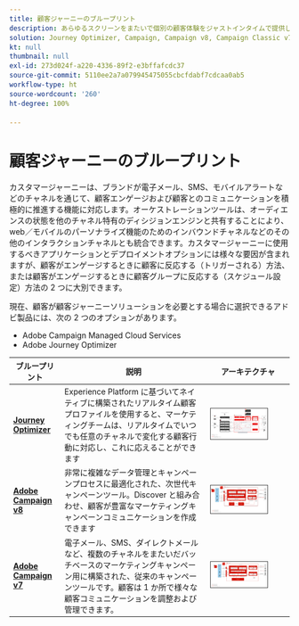 ```yaml
---
title: 顧客ジャーニーのブループリント
description: あらゆるスクリーンをまたいで個別の顧客体験をジャストインタイムで提供します。
solution: Journey Optimizer, Campaign, Campaign v8, Campaign Classic v7, Campaign Standard, Experience Platform
kt: null
thumbnail: null
exl-id: 273d024f-a220-4336-89f2-e3bffafcdc37
source-git-commit: 5110ee2a7a079945475055cbcfdabf7cdcaa0ab5
workflow-type: ht
source-wordcount: '260'
ht-degree: 100%

---
```


# 顧客ジャーニーのブループリント

カスタマージャーニーは、ブランドが電子メール、SMS、モバイルアラートなどのチャネルを通じて、顧客エンゲージおよび顧客とのコミュニケーションを積極的に推進する機能に対応します。オーケストレーションツールは、オーディエンスの状態を他のチャネル特有のディシジョンエンジンと共有することにより、web／モバイルのパーソナライズ機能のためのインバウンドチャネルなどのその他のインタラクションチャネルとも統合できます。カスタマージャーニーに使用するべきアプリケーションとデプロイメントオプションには様々な要因が含まれますが、顧客がエンゲージするときに顧客に反応する（トリガーされる）方法、または顧客がエンゲージするときに顧客グループに反応する（スケジュール設定）方法の 2 つに大別できます。

現在、顧客が顧客ジャーニーソリューションを必要とする場合に選択できるアドビ製品には、次の 2 つのオプションがあります。

<ul><li>Adobe Campaign Managed Cloud Services</li><li>Adobe Journey Optimizer</li></ul>

| ブループリント | 説明 | アーキテクチャ |
|---|---|---|
| **[Journey Optimizer](journey-optimizer.md)** | Experience Platform に基づいてネイティブに構築されたリアルタイム顧客プロファイルを使用すると、マーケティングチームは、リアルタイムでいつでも任意のチャネルで変化する顧客行動に対応し、これに応えることができます | <img src="assets/ajo-architecture.svg" alt="Journey Optimizer ブループリントの参照アーキテクチャ" style="width:75%; border:1px solid #4a4a4a" class="modal-image" /> |
| **[Adobe Campaign v8](campaign-v8.md)** | 非常に複雑なデータ管理とキャンペーンプロセスに最適化された、次世代キャンペーンツール。Discover と組み合わせ、顧客が豊富なマーケティングキャンペーンコミュニケーションを作成できます | <img src="assets/campaign-v8-architecture.svg" alt="Campaign v8 ブループリントの参照アーキテクチャ" style="width:75%; border:1px solid #4a4a4a" class="modal-image" /> |
| **[Adobe Campaign v7](campaign-v7.md)** | 電子メール、SMS、ダイレクトメールなど、複数のチャネルをまたいだバッチベースのマーケティングキャンペーン用に構築された、従来のキャンペーンツールです。顧客は 1 か所で様々な顧客コミュニケーションを調整および管理できます。 | <img src="assets/campaign-v7-architecture.svg" alt="Campaign v7 ブループリントの参照アーキテクチャ" style="width:75%; border:1px solid #4a4a4a" class="modal-image" /> |

